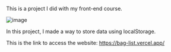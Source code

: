 This is a project I did with my front-end course.


![image](https://user-images.githubusercontent.com/109393404/213771934-8a189f81-0328-4c96-8ae3-dd965518caa9.png)


In this project, I made a way to store data using localStorage.

This is the link to access the website: https://bag-list.vercel.app/
